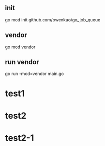 ## init
go mod init github.com/owenkao/go_job_queue
## vendor
go mod vendor
## run vendor
go run -mod=vendor main.go



# test1
# test2
# test2-1